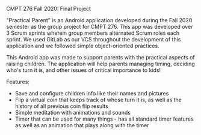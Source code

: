 CMPT 276 Fall 2020: Final Project

"Practical Parent" is an Android application developed during the Fall 2020 semester as the group project for CMPT 276.
This app was developed over 3 Scrum sprints wherein group members alternated Scrum roles each sprint.
We used GitLab as our VCS throughout the development of this application and we followed simple object-oriented practices.

This Android app was made to support parents with the practical aspects of raising children. The application will help parents managing timing, deciding who's turn it is, and other issues of critical importance to kids!

Features:
  - Save and configure children info like their names and pictures
  - Flip a virtual coin that keeps track of whose turn it is, as well as the history of all previous coin flip results
  - Simple meditation with animations and sounds 
  - Timer that can be used for many things - has all standard timer features as well as an animation that plays along with the timer
